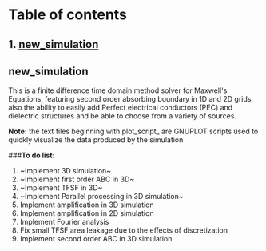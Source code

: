 # Table of contents

## 1. [new_simulation](#new_simulation)

## new_simulation <a name = "new_simulation"></a>
This is a finite difference time domain method solver for Maxwell's Equations, featuring second order absorbing boundary
in 1D and 2D grids, also the ability to easily add Perfect electrical conductors (PEC) and dielectric structures and 
be able to choose from a variety of sources.

<b>Note:</b> the text files beginning with plot_script_  are GNUPLOT scripts used to quickly visualize the data
produced by the simulation

###<b>To do list:</b>

1. ~Implement 3D simulation~
2. ~Implement first order ABC in 3D~
3. ~Implement TFSF in 3D~
4. ~Implement Parallel processing in 3D simulation~
5. Implement amplification in 3D simulation
6. Implement amplification in 2D simulation
7. Implement Fourier analysis
8. Fix small TFSF area leakage due to the effects of discretization
9. Implement second order ABC in 3D simulation